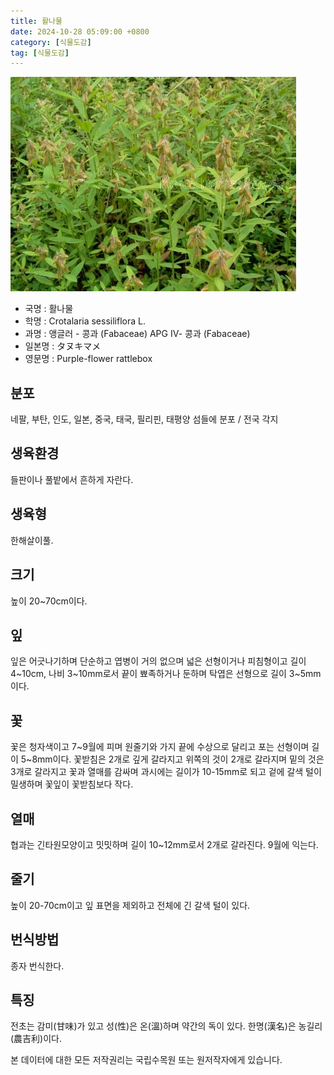 ```yaml
---
title: 활나물
date: 2024-10-28 05:09:00 +0800
category: [식물도감]
tag: [식물도감]
---
```




![활나물](/assets/img/fileUpload/plants/basic/Leguminosae/Crotalaria/12259/1_th2.JPG)
- 국명 : 활나물
- 학명 : Crotalaria sessiliflora L.
- 과명 : 앵글러 - 콩과 (Fabaceae) APG Ⅳ- 콩과 (Fabaceae)
- 일본명 : タヌキマメ
- 영문명 : Purple-flower rattlebox


## 분포
네팔, 부탄, 인도, 일본, 중국, 태국, 필리핀, 태평양 섬들에 분포 / 전국 각지
## 생육환경
들판이나 풀밭에서 흔하게 자란다.
## 생육형
한해살이풀.
## 크기
높이 20~70cm이다.
## 잎
잎은 어긋나기하며 단순하고 엽병이 거의 없으며 넓은 선형이거나 피침형이고 길이 4~10cm, 나비 3~10mm로서 끝이 뾰족하거나 둔하며 탁엽은 선형으로 길이 3~5mm이다.
## 꽃
꽃은 청자색이고 7~9월에 피며 원줄기와 가지 끝에 수상으로 달리고 포는 선형이며 길이 5~8mm이다. 꽃받침은 2개로 깊게 갈라지고 위쪽의 것이 2개로 갈라지며 밑의 것은 3개로 갈라지고 꽃과 열매를 감싸며 과시에는 길이가 10-15mm로 되고 겉에 갈색 털이 밀생하며 꽃잎이 꽃받침보다 작다.
## 열매
협과는 긴타원모양이고 밋밋하며 길이 10~12mm로서 2개로 갈라진다. 9월에 익는다. 
## 줄기
높이 20-70cm이고 잎 표면을 제외하고 전체에 긴 갈색 털이 있다.
## 번식방법
종자 번식한다.
## 특징
전초는 감미(甘味)가 있고 성(性)은 온(溫)하며 약간의 독이 있다. 한명(漢名)은 농길리(農吉利)이다.






본 데이터에 대한 모든 저작권리는 국립수목원 또는 원저작자에게 있습니다.
